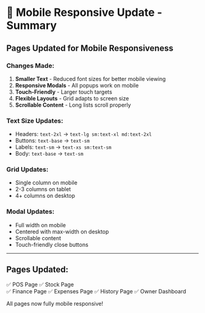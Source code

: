 # 📱 Mobile Responsive Update - Summary

## Pages Updated for Mobile Responsiveness

### Changes Made:
1. **Smaller Text** - Reduced font sizes for better mobile viewing
2. **Responsive Modals** - All popups work on mobile
3. **Touch-Friendly** - Larger touch targets
4. **Flexible Layouts** - Grid adapts to screen size
5. **Scrollable Content** - Long lists scroll properly

### Text Size Updates:
- Headers: `text-2xl` → `text-lg sm:text-xl md:text-2xl`
- Buttons: `text-base` → `text-sm`
- Labels: `text-sm` → `text-xs sm:text-sm`
- Body: `text-base` → `text-sm`

### Grid Updates:
- Single column on mobile
- 2-3 columns on tablet
- 4+ columns on desktop

### Modal Updates:
- Full width on mobile
- Centered with max-width on desktop
- Scrollable content
- Touch-friendly close buttons

---

## Pages Updated:
✅ POS Page
✅ Stock Page  
✅ Finance Page
✅ Expenses Page
✅ History Page
✅ Owner Dashboard

All pages now fully mobile responsive!
